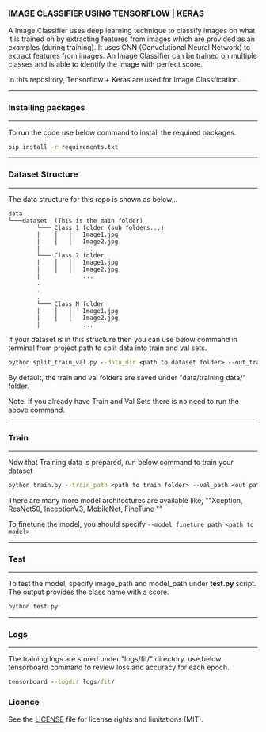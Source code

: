 ### IMAGE CLASSIFIER USING TENSORFLOW | KERAS
A Image Classifier uses deep learning technique to classify images on what it is trained on by extracting features from images which are provided as an examples (during training). It uses CNN (Convolutional Neural Network) to extract features from images. An Image Classifier can be trained on multiple classes and is able to identify the image with perfect score.

In this repository, Tensorflow + Keras are used for Image Classfication.

-------------

### Installing packages
----

To run the code use below command to install the required packages.

```bat
pip install -r requirements.txt
```
-------------
### Dataset Structure

----

The data structure for this repo is shown as below...
```
data
└───dataset  (This is the main folder)
        └─── Class 1 folder (sub folders...)
        |    │   │   Image1.jpg
        |    │   │   Image2.jpg
        |            ...
        └─── Class 2 folder
        |    │   │   Image1.jpg
        |    │   │   Image2.jpg
        |            ...
        .
        .
        .
        └─── Class N folder
        |    │   │   Image1.jpg
        |    │   │   Image2.jpg
        |            ...
```

If your dataset is in this structure then you can use below command in terminal from project path to split data into train and val sets.

```bat
python split_train_val.py --data_dir <path to dataset folder> --out_train_dir <out path to train set> --out_val_dir <out path to val set>
```

By default, the train and val folders are saved under "data/training data/" folder.

Note: If you already have Train and Val Sets there is no need to run the above command.


-------------

### Train

----

Now that Training data is prepared, run below command to train your dataset

```bat
python train.py --train_path <path to train folder> --val_path <out path to val folder> --model_arch  ResNet50
```

There are many more model architectures are available like, ""Xception, ResNet50, InceptionV3, MobileNet, FineTune ""

To finetune the model, you should specify ```--model_finetune_path <path to model>```


-------------

### Test

----

To test the model, specify image_path and model_path under <b>test.py</b> script. The output provides the class name with a score.


```bat
python test.py
```
-------------

### Logs

----

The training logs are stored under "logs/fit/" directory. use below tensorboard command to review loss and accuracy for each epoch.

```bat
tensorboard --logdir logs/fit/
```



### Licence
See the [LICENSE](LICENSE.md) file for license rights and limitations (MIT).
